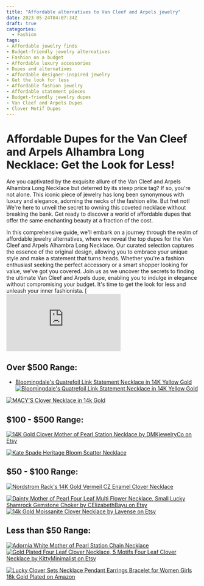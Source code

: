 ```yaml
---
title: "Affordable alternatives to Van Cleef and Arpels jewelry"
date: 2023-05-24T04:07:34Z
draft: true
categories:
  - Fashion
tags:
- Affordable jewelry finds
- Budget-friendly jewelry alternatives
- Fashion on a budget
- Affordable luxury accessories
- Dupes and alternatives
- Affordable designer-inspired jewelry
- Get the look for less
- Affordable fashion jewelry
- Affordable statement pieces
- Budget-friendly jewelry dupes
- Van Cleef and Arpels Dupes
- Clover Motif Dupes
---
```


# Affordable Dupes for the Van Cleef and Arpels Alhambra Long Necklace: Get the Look for Less!

Are you captivated by the exquisite allure of the Van Cleef and Arpels Alhambra Long Necklace but deterred by its steep price tag? If so, you're not alone. This iconic piece of jewelry has long been synonymous with luxury and elegance, adorning the necks of the fashion elite. But fret not! We're here to unveil the secret to owning this coveted necklace without breaking the bank. Get ready to discover a world of affordable dupes that offer the same enchanting beauty at a fraction of the cost.

In this comprehensive guide, we'll embark on a journey through the realm of affordable jewelry alternatives, where we reveal the top dupes for the Van Cleef and Arpels Alhambra Long Necklace. Our curated selection captures the essence of the original design, allowing you to embrace your unique style and make a statement that turns heads. Whether you're a fashion enthusiast seeking the perfect accessory or a smart shopper looking for value, we've got you covered. Join us as we uncover the secrets to finding the ultimate Van Cleef and Arpels dupe, enabling you to indulge in elegance without compromising your budget. It's time to get the look for less and unleash your inner fashionista.
[![Van Cleef and Arpels Alhambra Long Necklace](
https://www.vancleefarpels.com/us/en/collections/jewelry/alhambra/vcarp2r000---vintage-alhambra-long-necklace-20-motifs.html)



## Over $500 Range:
- [Bloomingdale's Quatrefoil Link Statement Necklace in 14K Yellow Gold](https://www.bloomingdales.com/shop/product/bloomingdales-quatrefoil-link-statement-necklace-in-14k-yellow-gold-100-exclusive?ID=4208538)
[![Bloomingdale's Quatrefoil Link Statement Necklace in 14K Yellow Gold](https://images.bloomingdalesassets.com/is/image/BLM/products/7/optimized/11857647_fpx.tif?op_sharpen=1&wid=700&fit=fit,1&$filtersm$&fmt=webp)](https://www.bloomingdales.com/shop/product/bloomingdales-quatrefoil-link-statement-necklace-in-14k-yellow-gold-100-exclusive?ID=4208538)



[![MACY'S Clover Necklace in 14k Gold](https://slimages.macysassets.com/is/image/MCY/products/0/optimized/3106750_fpx.tif?op_sharpen=1&wid=700&hei=855&fit=fit,1&fmt=webp)](https://www.macys.com/shop/product/clover-necklace-in-14k-gold?ID=2421915&pla_country=US&CAGPSPN=pla)


## $100 - $500 Range:
[![14K Gold Clover Mother of Pearl Station Necklace by DMKjewelryCo on Etsy](https://i.etsystatic.com/13172531/r/il/b48cd4/3642623119/il_1588xN.3642623119_3wyg.jpg)](https://www.etsy.com/listing/1159886931/14k-gold-clover-mother-of-pearl-station?ref=listing_page_ad_row-4&plkey=071e3cd0070633e6cce3ce69d06a906a356cf96c%3A1159886931&listing_id=1159886931&listing_slug=14k-gold-clover-mother-of-pearl-station)

[![Kate Spade Heritage Bloom Scatter Necklace](https://images.katespade.com/is/image/KateSpade/KD304_100?$desktopProduct$)](https://www.katespade.com/products/heritage-bloom-scatter-necklace/KD304.html?frp=KD304%20Q2F)


<script async src="https://pagead2.googlesyndication.com/pagead/js/adsbygoogle.js"></script>
<!-- cpa -->
<ins class="adsbygoogle"
     style="display:block"
     data-ad-client="ca-pub-2843564932689995"
     data-ad-slot="3526097725"
     data-ad-format="auto"
     data-full-width-responsive="true"></ins>
<script>
     (adsbygoogle = window.adsbygoogle || []).push({});
</script>

## $50 - $100 Range:
[![Nordstrom Rack's 14K Gold Vermeil CZ Enamel Clover Necklace](https://n.nordstrommedia.com/id/sr3/44f52e49-8cc5-40d9-9b7f-36fb12b6c7d3.jpeg?crop=pad&pad_color=FFF&format=jpeg&w=780&h=1196&dpr=2)](https://www.nordstromrack.com/s/gabi-rielle-14k-gold-vermeil-cz-enamel-clover-necklace/7149291?color=GOLD&size=one+size&utm_source=google&utm_medium=organic&utm_campaign=seo_shopping&utm_channel=low_nd_seo_shopping)

[![Dainty Mother of Pearl Four Leaf Multi Flower Necklace, Small Lucky Shamrock Gemstone Choker by CElizabethBayu on Etsy](https://i.etsystatic.com/5590846/r/il/d9e729/4022902943/il_1588xN.4022902943_de02.jpg)](https://www.etsy.com/listing/1257724817/made-to-order-dainty-mother-of-pearl?ref=listing_page_ad_row-2&pro=1&plkey=20de4e2e2eecb52d1e2448d5fe232bd5d431f166%3A1257724817&listing_id=1257724817&listing_slug=made-to-order-dainty-mother-of-pearl)
[![14k Gold Moissanite Clover Necklace by Lavense on Etsy](https://i.etsystatic.com/37830045/r/il/b11a58/4456441000/il_1588xN.4456441000_al3w.jpg)](https://www.etsy.com/listing/1365990634/14k-gold-moissanite-clover-necklace?gpla=1&gao=1&)

## Less than $50 Range:
[![Adornia White Mother of Pearl Station Chain Necklace](https://n.nordstrommedia.com/id/sr3/2d742680-e45a-4069-841e-22c77058b04a.jpeg?crop=pad&pad_color=FFF&format=jpeg&w=780&h=1196&dpr=2)](https://www.nordstromrack.com/s/white-mother-of-pearl-station-chain-necklace/6714003)
[![Gold Plated Four Leaf Clover Necklace, 5 Motifs Four Leaf Clover Necklace by KittyMinimalist on Etsy](https://i.etsystatic.com/41963766/r/il/1577ec/4886484663/il_1588xN.4886484663_hpcw.jpg)](https://www.etsy.com/listing/1459568959/gold-plated-four-leaf-clover-necklace-5?click_key=798ee9cef47ce9689db53f2b2c1c0189c7b5e0f3%3A1459568959&click_sum=8c8db043&ref=related-2)

[![Lucky Clover Sets Necklace Pendant Earrings Bracelet for Women Girls 18k Gold Plated on Amazon](https://m.media-amazon.com/images/I/61I-msfQoML._AC_UX679_.jpg)](https://www.amazon.com/dp/B0BY41H6V6/ref=sspa_dk_detail_3?psc=1&pd_rd_i=B0BY41H6V6&pd_rd_w=QzJzY&content-id=amzn1.sym.f734d1a2-0bf9-4a26-ad34-2e1b969a5a75&pf_rd_p=f734d1a2-0bf9-4a26-ad34-2e1b969a5a75&pf_rd_r=BDFDEE5342Q77S6817ZX&pd_rd_wg=stIiW&pd_rd_r=40b3e5cf-390f-409c-879a-dcebe02b4470&s=apparel&sp_csd=d2lkZ2V0TmFtZT1zcF9kZXRhaWw)
